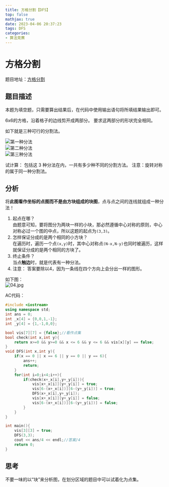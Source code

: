 ```yaml
---
title: 方格分割【DFS】
top: false
mathjax: true
date: 2023-04-06 20:37:23
tags: DFS
categories:
- 算法竞赛
---
```

# 方格分割
题目地址：[方格分割](https://www.lanqiao.cn/problems/644/learning/?page=1&first_category_id=1&sort=students_count&name=%E6%A0%BC%E5%88%86%E5%89%B2)

## 题目描述
本题为填空题，只需要算出结果后，在代码中使用输出语句将所填结果输出即可。

6x6的方格，沿着格子的边线剪开成两部分。 要求这两部分的形状完全相同。
<!--more-->  

如下就是三种可行的分割法。

![第一种分法](https://i.postimg.cc/L6p5vWd0/01.png)  
![第二种分法](https://i.postimg.cc/26NNmP7s/02.png)  
![第三种分法](https://i.postimg.cc/8cyYF3LP/03.png)  


试计算： 包括这 3 种分法在内，一共有多少种不同的分割方法。 注意：旋转对称的属于同一种分割法。

## 分析
将**此图看作坐标的点图而不是由方块组成的块图**，点与点之间的连线就组成一种分法！  
1. 起点在哪？   
   由题意可知，要将图分为两块一样的小块，那必然遵循中心对称的原则，中心对称必过一个图的中点，所以这题的起点为`(3,3)`。  
2. 怎样保证分成的是两个相同的小方块？  
   在遍历时，遍历一个点`(x,y)`时，其中心对称点`(N-x,N-y)`也同时被遍历，这样就保证分成的是两个相同的方块了。  
3. 终止条件？  
   当点**触边**时，就是代表有一种分法。  
4. 注意： 答案要除以4，因为一条线在四个方向上会分出一样的图形。  
   
如下图：   
![04.jpg](https://i.postimg.cc/wMML0bRr/04.jpg)  

AC代码： 
```cpp
#include <iostream>
using namespace std;
int ans = 0;
int _x[4] = {0,0,1,-1};
int _y[4] = {1,-1,0,0};

bool vis[7][7] = {false};//看作点集
bool check(int x,int y){
    return x>=0 && y>=0 && x <= 6 && y <= 6 && vis[x][y] == false;
}
void DFS(int x,int y){
    if(x == 0 || x == 6 || y == 0 || y == 6){
        ans++;
        return;
    }
    for(int i=0;i<4;i++){
        if(check(x+_x[i],y+_y[i])){
            vis[x+_x[i]][y+_y[i]] = true;
            vis[6-(x+_x[i])][6-(y+_y[i])] = true;
            DFS(x+_x[i],y+_y[i]);
            vis[x+_x[i]][y+_y[i]] = false;
            vis[6-(x+_x[i])][6-(y+_y[i])] = false;
        }
    }
}

int main(){
    vis[3][3] = true;
    DFS(3,3);
    cout << ans/4 << endl;//答案/4 
    return 0;
}
```

## 思考

不要一味的以“块”来分析图，在划分区域的题目中可以试着化为点集。